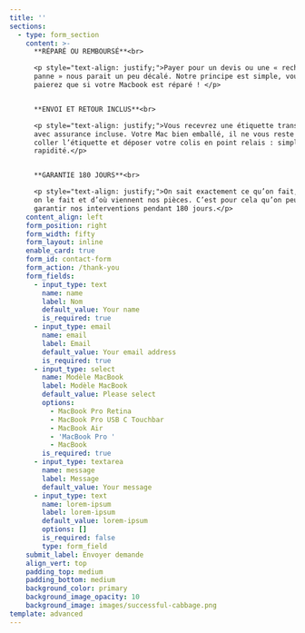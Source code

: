 ```yaml
---
title: ''
sections:
  - type: form_section
    content: >-
      **RÉPARÉ OU REMBOURSÉ**<br>

      <p style="text-align: justify;">Payer pour un devis ou une « recherche de
      panne » nous parait un peu décalé. Notre principe est simple, vous ne
      paierez que si votre Macbook est réparé ! </p>


      **ENVOI ET RETOUR INCLUS**<br>

      <p style="text-align: justify;">Vous recevrez une étiquette transporteur,
      avec assurance incluse. Votre Mac bien emballé, il ne vous reste qu’à
      coller l’étiquette et déposer votre colis en point relais : simplicité,
      rapidité.</p>


      **GARANTIE 180 JOURS**<br>

      <p style="text-align: justify;">On sait exactement ce qu’on fait, comment
      on le fait et d’où viennent nos pièces. C’est pour cela qu’on peut vous
      garantir nos interventions pendant 180 jours.</p>
    content_align: left
    form_position: right
    form_width: fifty
    form_layout: inline
    enable_card: true
    form_id: contact-form
    form_action: /thank-you
    form_fields:
      - input_type: text
        name: name
        label: Nom
        default_value: Your name
        is_required: true
      - input_type: email
        name: email
        label: Email
        default_value: Your email address
        is_required: true
      - input_type: select
        name: Modèle MacBook
        label: Modèle MacBook
        default_value: Please select
        options:
          - MacBook Pro Retina
          - MacBook Pro USB C Touchbar
          - MacBook Air
          - 'MacBook Pro '
          - MacBook
        is_required: true
      - input_type: textarea
        name: message
        label: Message
        default_value: Your message
      - input_type: text
        name: lorem-ipsum
        label: lorem-ipsum
        default_value: lorem-ipsum
        options: []
        is_required: false
        type: form_field
    submit_label: Envoyer demande
    align_vert: top
    padding_top: medium
    padding_bottom: medium
    background_color: primary
    background_image_opacity: 10
    background_image: images/successful-cabbage.png
template: advanced
---
```

